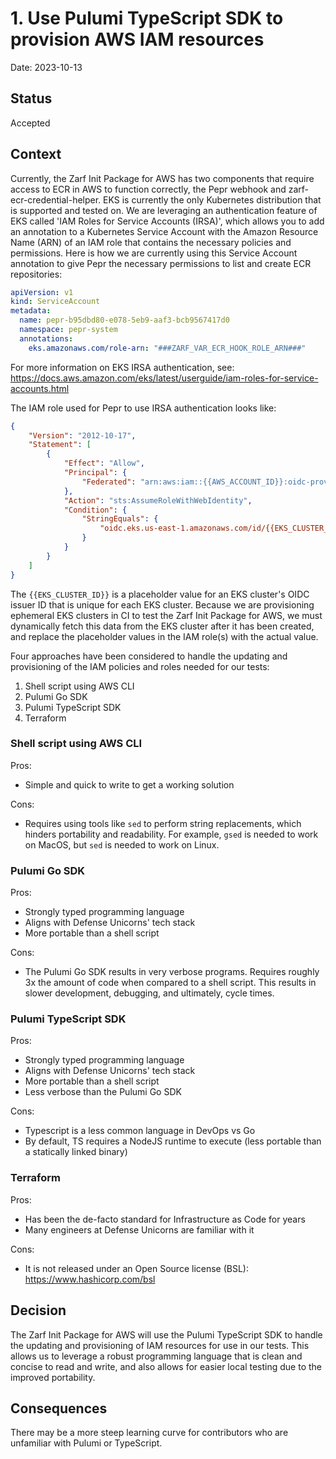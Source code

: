 # 1. Use Pulumi TypeScript SDK to provision AWS IAM resources

Date: 2023-10-13

## Status

Accepted

## Context

Currently, the Zarf Init Package for AWS has two components that require access to ECR in AWS to function correctly, the Pepr webhook and zarf-ecr-credential-helper. EKS is currently the only Kubernetes distribution that is supported and tested on. We are leveraging an authentication feature of EKS called 'IAM Roles for Service Accounts (IRSA)', which allows you to add an annotation to a Kubernetes Service Account with the Amazon Resource Name (ARN) of an IAM role that contains the necessary policies and permissions. Here is how we are currently using this Service Account annotation to give Pepr the necessary permissions to list and create ECR repositories:

```yaml
apiVersion: v1
kind: ServiceAccount
metadata:
  name: pepr-b95dbd80-e078-5eb9-aaf3-bcb9567417d0
  namespace: pepr-system
  annotations:
    eks.amazonaws.com/role-arn: "###ZARF_VAR_ECR_HOOK_ROLE_ARN###"
```

For more information on EKS IRSA authentication, see: <https://docs.aws.amazon.com/eks/latest/userguide/iam-roles-for-service-accounts.html>

The IAM role used for Pepr to use IRSA authentication looks like:

```json
{
    "Version": "2012-10-17",
    "Statement": [
        {
            "Effect": "Allow",
            "Principal": {
                "Federated": "arn:aws:iam::{{AWS_ACCOUNT_ID}}:oidc-provider/oidc.eks.us-east-1.amazonaws.com/id/{{EKS_CLUSTER_ID}}"
            },
            "Action": "sts:AssumeRoleWithWebIdentity",
            "Condition": {
                "StringEquals": {
                    "oidc.eks.us-east-1.amazonaws.com/id/{{EKS_CLUSTER_ID}}:sub": "system:serviceaccount:pepr-system:pepr-b95dbd80-e078-5eb9-aaf3-bcb9567417d0"
                }
            }
        }
    ]
}
```

The `{{EKS_CLUSTER_ID}}` is a placeholder value for an EKS cluster's OIDC issuer ID that is unique for each EKS cluster. Because we are provisioning ephemeral EKS clusters in CI to test the Zarf Init Package for AWS, we must dynamically fetch this data from the EKS cluster after it has been created, and replace the placeholder values in the IAM role(s) with the actual value.

Four approaches have been considered to handle the updating and provisioning of the IAM policies and roles needed for our tests:

1. Shell script using AWS CLI
2. Pulumi Go SDK
3. Pulumi TypeScript SDK
4. Terraform

### Shell script using AWS CLI

Pros:

- Simple and quick to write to get a working solution

Cons:

- Requires using tools like `sed` to perform string replacements, which hinders portability and readability. For example, `gsed` is needed to work on MacOS, but `sed` is needed to work on Linux.

### Pulumi Go SDK

Pros:

- Strongly typed programming language
- Aligns with Defense Unicorns' tech stack
- More portable than a shell script

Cons:

- The Pulumi Go SDK results in very verbose programs. Requires roughly 3x the amount of code when compared to a shell script. This results in slower development, debugging, and ultimately, cycle times.

### Pulumi TypeScript SDK

Pros:

- Strongly typed programming language
- Aligns with Defense Unicorns' tech stack
- More portable than a shell script
- Less verbose than the Pulumi Go SDK

Cons:

- Typescript is a less common language in DevOps vs Go
- By default, TS requires a NodeJS runtime to execute (less portable than a statically linked binary)

### Terraform

Pros:

- Has been the de-facto standard for Infrastructure as Code for years
- Many engineers at Defense Unicorns are familiar with it

Cons:

- It is not released under an Open Source license (BSL): <https://www.hashicorp.com/bsl>

## Decision

The Zarf Init Package for AWS will use the Pulumi TypeScript SDK to handle the updating and provisioning of IAM resources for use in our tests. This allows us to leverage a robust programming language that is clean and concise to read and write, and also allows for easier local testing due to the improved portability.

## Consequences

There may be a more steep learning curve for contributors who are unfamiliar with Pulumi or TypeScript.
